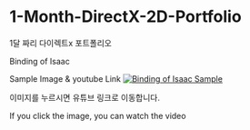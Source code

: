 # 1-Month-DirectX-2D-Portfolio
1달 짜리 다이렉트x 포트폴리오

Binding of Isaac

Sample Image & youtube Link
[![Binding of Isaac Sample](https://user-images.githubusercontent.com/43138813/191795165-132b09a5-d579-4ca0-9d43-cd6ec5942b29.png)](https://www.youtube.com/watch?v=PPguyK2AYIA)

이미지를 누르시면 유튜브 링크로 이동합니다.

If you click the image, you can watch the video

